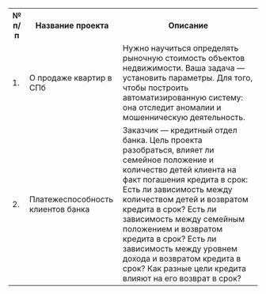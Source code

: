 <table>
    <tr>
        <th>№ п/п</th>
        <th>Название проекта</th>
        <th>Описание</th>
    </tr>
    <tr>
        <td>1.</td>
        <td><a = https://github.com/Dereglazovs/yandex-praktikum/blob/main/1.%20%D0%9F%D1%80%D0%BE%D0%B5%D0%BA%D1%82%20-%20%D0%9E%20%D0%BF%D1%80%D0%BE%D0%B4%D0%B0%D0%B6%D0%B5%20%D0%BA%D0%B2%D0%B0%D1%80%D1%82%D0%B8%D1%80%20%D0%B2%20%D0%A1%D0%9F%D0%B1.ipynb>О продаже квартир в СПб</a></td>
        <td>Нужно научиться определять рыночную стоимость объектов недвижимости. Ваша задача — установить параметры. Для того, чтобы построить автоматизированную систему: она отследит аномалии и мошенническую деятельность.</td>
    </tr>
    <tr>
        <td>2.</td>
        <td><a = https://github.com/Dereglazovs/yandex-praktikum/blob/main/2.%20%D0%9F%D0%BB%D0%B0%D1%82%D0%B5%D0%B6%D0%B5%D1%81%D0%BF%D0%BE%D1%81%D0%BE%D0%B1%D0%BD%D0%BE%D1%81%D1%82%D1%8C%20%D0%BA%D0%BB%D0%B8%D0%B5%D0%BD%D1%82%D0%BE%D0%B2%20%D0%B1%D0%B0%D0%BD%D0%BA%D0%B0.ipynb>Платежеспособность клиентов банка</a></td>
        <td>Заказчик — кредитный отдел банка. Цель проекта разобраться, влияет ли семейное положение и количество детей клиента на факт погашения кредита в срок:
        Есть ли зависимость между количеством детей и возвратом кредита в срок?
        Есть ли зависимость между семейным положением и возвратом кредита в срок?
        Есть ли зависимость между уровнем дохода и возвратом кредита в срок?
        Как разные цели кредита влияют на его возврат в срок?</td>
    </tr>
</table>
